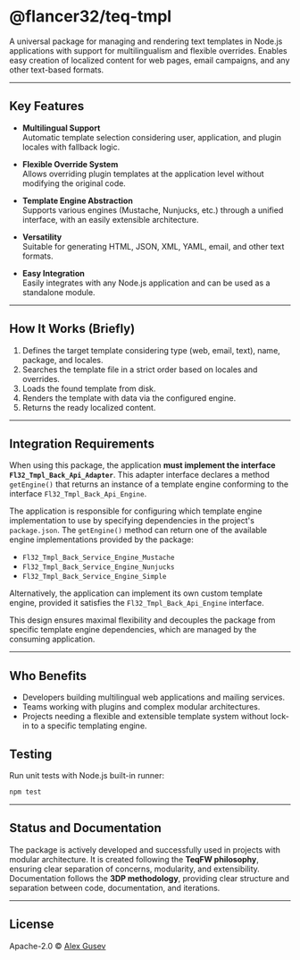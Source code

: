# @flancer32/teq-tmpl

A universal package for managing and rendering text templates in Node.js applications with support for multilingualism and flexible overrides. Enables easy creation of localized content for web pages, email campaigns, and any other text-based formats.

---

## Key Features

* **Multilingual Support**  
  Automatic template selection considering user, application, and plugin locales with fallback logic.

* **Flexible Override System**  
  Allows overriding plugin templates at the application level without modifying the original code.

* **Template Engine Abstraction**  
  Supports various engines (Mustache, Nunjucks, etc.) through a unified interface, with an easily extensible architecture.

* **Versatility**  
  Suitable for generating HTML, JSON, XML, YAML, email, and other text formats.

* **Easy Integration**  
  Easily integrates with any Node.js application and can be used as a standalone module.

---

## How It Works (Briefly)

1. Defines the target template considering type (web, email, text), name, package, and locales.
2. Searches the template file in a strict order based on locales and overrides.
3. Loads the found template from disk.
4. Renders the template with data via the configured engine.
5. Returns the ready localized content.

---

## Integration Requirements

When using this package, the application **must implement the interface `Fl32_Tmpl_Back_Api_Adapter`**. This adapter interface declares a method `getEngine()` that returns an instance of a template engine conforming to the interface `Fl32_Tmpl_Back_Api_Engine`.

The application is responsible for configuring which template engine implementation to use by specifying dependencies in the project's `package.json`. The `getEngine()` method can return one of the available engine implementations provided by the package:

- `Fl32_Tmpl_Back_Service_Engine_Mustache`
- `Fl32_Tmpl_Back_Service_Engine_Nunjucks`
- `Fl32_Tmpl_Back_Service_Engine_Simple`

Alternatively, the application can implement its own custom template engine, provided it satisfies the `Fl32_Tmpl_Back_Api_Engine` interface.

This design ensures maximal flexibility and decouples the package from specific template engine dependencies, which are managed by the consuming application.

---

## Who Benefits

* Developers building multilingual web applications and mailing services.
* Teams working with plugins and complex modular architectures.
* Projects needing a flexible and extensible template system without lock-in to a specific templating engine.

## Testing

Run unit tests with Node.js built-in runner:

```bash
npm test
```

---

## Status and Documentation

The package is actively developed and successfully used in projects with modular architecture. It is created following the **TeqFW philosophy**, ensuring clear separation of concerns, modularity, and extensibility. Documentation follows the **3DP methodology**, providing clear structure and separation between code, documentation, and iterations.

---

## License

Apache-2.0 © [Alex Gusev](https://github.com/flancer64)
